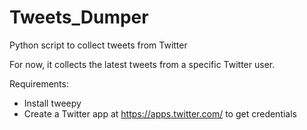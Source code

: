 # Tweets_Dumper
Python script to collect tweets from Twitter

For now, it collects the latest tweets from a specific Twitter user.

Requirements:
* Install tweepy
* Create a Twitter app at https://apps.twitter.com/ to get credentials
